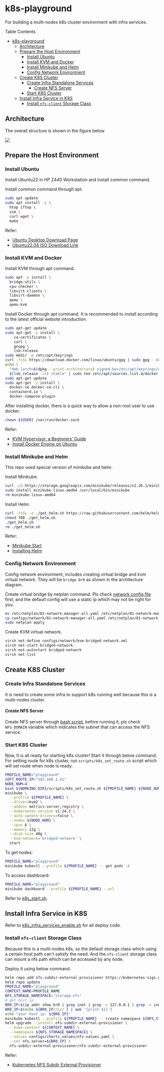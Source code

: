 # k8s-playground
For building a multi-nodes k8s cluster environment with infra services.

Table Contents

- [k8s-playground](#k8s-playground)
  - [Architecture](#architecture)
  - [Prepare the Host Environment](#prepare-the-host-environment)
    - [Install Ubuntu](#install-ubuntu)
    - [Install KVM and Docker](#install-kvm-and-docker)
    - [Install Minikube and Helm](#install-minikube-and-helm)
    - [Config Network Environment](#config-network-environment)
  - [Create K8S Cluster](#create-k8s-cluster)
    - [Create Infra Standalone Services](#create-infra-standalone-services)
      - [Create NFS Server](#create-nfs-server)
    - [Start K8S Cluster](#start-k8s-cluster)
  - [Install Infra Service in K8S](#install-infra-service-in-k8s)
    - [Install `nfs-client` Storage Class](#install-nfs-client-storage-class)

## Architecture

The overall structure is shown in the figure below

![](imgs/architecture.png)

## Prepare the Host Environment

### Install Ubuntu

Install Ubuntu22 in HP Z440 Workstation and install common command.

Install common command through apt.

```bash
sudo apt update
sudo apt install -y \
  htop iftop \
  vim \
  curl wget \
  make
```

Refer:

  * [Ubuntu Desktop Download Page](https://ubuntu.com/download/desktop)
  * [Ubuntu22.04 ISO Download Link](https://ubuntu.osuosl.org/releases/22.04.1/ubuntu-22.04.1-desktop-amd64.iso)

### Install KVM and Docker

Install KVM through apt command.

```bash
sudo apt -y install \
  bridge-utils \
  cpu-checker \
  libvirt-clients \
  libvirt-daemon \
  qemu \
  qemu-kvm
```

Install Docker through apt command. It is recommended to install according to the latest official website introduction.

```bash
sudo apt-get update
sudo apt-get -y install \
    ca-certificates \
    curl \
    gnupg \
    lsb-release
sudo mkdir -p /etc/apt/keyrings
curl -fsSL https://download.docker.com/linux/ubuntu/gpg | sudo gpg --dearmor -o /etc/apt/keyrings/docker.gpg
echo \
  "deb [arch=$(dpkg --print-architecture) signed-by=/etc/apt/keyrings/docker.gpg] https://download.docker.com/linux/ubuntu \
  $(lsb_release -cs) stable" | sudo tee /etc/apt/sources.list.d/docker.list > /dev/null
sudo apt-get update
sudo apt-get -y install \
  docker-ce docker-ce-cli \
  containerd.io \
  docker-compose-plugin
```

After installing docker, there is a quick way to allow a non-root user to use docker.

```bash
chown ${USER} /var/run/docker.sock
```

Refer:

  * [KVM Hypervisor: a Beginners’ Guide](https://ubuntu.com/blog/kvm-hyphervisor)
  * [Install Docker Engine on Ubuntu](https://docs.docker.com/engine/install/ubuntu/)

### Install Minikube and Helm

This repo used special version of minikube and helm.

Install Minikube:

```bash
curl -LO https://storage.googleapis.com/minikube/releases/v1.26.1/minikube-linux-amd64
sudo install minikube-linux-amd64 /usr/local/bin/minikube
rm minikube-linux-amd64
```

Install Helm:

```bash
curl -fsSL -o ./get_helm.sh https://raw.githubusercontent.com/helm/helm/main/scripts/get-helm-3
chmod 700 ./get_helm.sh
./get_helm.sh
rm ./get_helm.sh
```

Refer:

  * [Minikube Start](https://minikube.sigs.k8s.io/docs/start/)
  * [Installing Helm](https://helm.sh/docs/intro/install/)

### Config Network Environment

Config network environment, includes creating virtual bridge and kvm virtual network. They will be `bridge br0` as shown in the architecture diagram.

Create virtual bridge by netplan command. Pls check [network config file](configs/network/01-network-manager-all.yaml) first, and the default config will use a static ip which may not be right for you.

```bash
mv /etc/netplan/01-network-manager-all.yaml /etc/netplan/01-network-manager-all.yaml.backup
cp configs/network/01-network-manager-all.yaml /etc/netplan/01-network-manager-all.yaml
sudo netplan apply
```

Create KVM virtual network.

```bash
virsh net-define configs/network/kvm-bridged-network.xml
virsh net-start bridged-network
virsh net-autostart bridged-network
virsh net-list
```

## Create K8S Cluster

### Create Infra Standalone Services

It is need to create some infra to support k8s running well because this is a multi-nodes cluster.

#### Create NFS Server

Create NFS server through [bash script](scripts/infra_nfs_service_enable.sh), before running it, pls check `NFS_DOMAIN` variable which indicates the subnet that can access the NFS service.

### Start K8S Cluster

Now, It is all ready for starting k8s cluster! Start it through below command.
For setting route for k8s cluster, run `scripts/k8s_set_route.sh` script which will set route when node is ready.

```bash
PROFILE_NAME="playground"
SOFT_ROUTE_IP="192.168.1.41"
NODE_NUM=4
bash ${WORKING_DIR}/scripts/k8s_set_route.sh ${PROFILE_NAME} ${NODE_NUM} ${SOFT_ROUTE_IP} &
minikube \
  --profile ${PROFILE_NAME} \
  --driver=kvm2 \
  --addons metrics-server,registry \
  --kubernetes-version v1.24.3 \
  --auto-update-drivers=false \
  --nodes ${NODE_NUM} \
  --cpus 6 \
  --memory 12g \
  --disk-size 40g \
  --kvm-network='bridged-network' \
  start
```

To get nodes:

```bash
PROFILE_NAME="playground"
minikube kubectl --profile ${PROFILE_NAME} -- get pods -A
```

To access dashboard:

```bash
PROFILE_NAME="playground"
minikube dashboard --profile ${PROFILE_NAME} --url
```

Refer to [k8s_start.sh](scripts/k8s_start.sh).

## Install Infra Service in K8S

Refer to [k8s_infra_services_enable.sh](scripts/k8s_infra_services_enable.sh) for all deploy code.

### Install `nfs-client` Storage Class

Because this is a multi-nodes k8s, so the default storage class which using a certain host path can't satisfy the need. And the `nfs-client` storage class can mount a nfs path which can be accessed by any node.

Deploy it using below command.

```bash
helm repo add nfs-subdir-external-provisioner https://kubernetes-sigs.github.io/nfs-subdir-external-provisioner
helm repo update
PROFILE_NAME="playground"
CONTEXT_NAME=PROFILE_NAME
NFS_STORAGE_NAMESPACE="storage-nfs"
# get host ip
BR0_IP=$(ip addr show br0 | grep inet | grep -v 127.0.0.1 | grep -v inet6 | awk '{print $2}' | tr -d "addr:")
BR0_IP=$(echo ${BR0_IP//\// } | awk '{print $1}')
echo "your host ip: ${BR0_IP}"
minikube kubectl --profile ${PROFILE_NAME} -- create namespace ${NFS_STORAGE_NAMESPACE} --dry-run=client -o yaml | minikube kubectl --profile ${PROFILE_NAME} -- apply -f -
helm upgrade --install nfs-subdir-external-provisioner \
  --kube-context ${CONTEXT_NAME} \
  --namespace ${NFS_STORAGE_NAMESPACE} \
  --values configs/charts_values/nfs-values.yaml \
  --set nfs.server=${BR0_IP} \
  nfs-subdir-external-provisioner/nfs-subdir-external-provisioner
```

Refer:
  * [Kubernetes NFS Subdir External Provisioner](https://github.com/kubernetes-sigs/nfs-subdir-external-provisioner)

